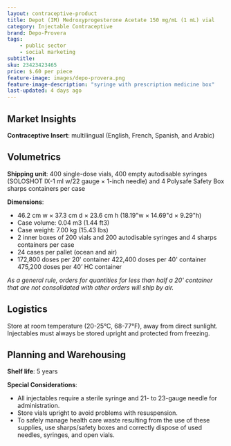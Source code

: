 ```yaml
---
layout: contraceptive-product
title: Depot (IM) Medroxyprogesterone Acetate 150 mg/mL (1 mL) vial
category: Injectable Contraceptive
brand: Depo-Provera
tags: 
    - public sector
    - social marketing
subtitle: 
sku: 23423423465
price: $.60 per piece
feature-image: images/depo-provera.png
feature-image-description: "syringe with prescription medicine box"
last-updated: 4 days ago
---
```

## Market Insights

**Contraceptive Insert**: multilingual (English, French, Spanish, and Arabic)

## Volumetrics

**Shipping unit**: 400 single-dose vials, 400 empty autodisable syringes (SOLOSHOT IX-1 ml w/22 gauge × 1-inch needle) and 4 Polysafe Safety Box sharps containers per case

**Dimensions**:

- 46.2 cm w × 37.3 cm d × 23.6 cm h (18.19"w × 14.69"d × 9.29"h)
- Case volume: 0.04 m3 (1.44 ft3)
- Case weight: 7.00 kg (15.43 lbs)
- 2 inner boxes of 200 vials and 200 autodisable syringes and 4 sharps containers per case
- 24 cases per pallet (ocean and air)
- 172,800 doses per 20' container 422,400 doses per 40' container 475,200 doses per 40’ HC container

*As a general rule, orders for quantities for less than half a 20' container that are not consolidated with other orders will ship by air.*

## Logistics

Store at room temperature (20-25°C, 68-77°F), away from direct sunlight. Injectables must always be stored upright and protected from freezing.

## Planning and Warehousing 

**Shelf life**: 5 years

**Special Considerations**:
- All injectables require a sterile syringe and 21- to 23-gauge needle for administration.
- Store vials upright to avoid problems with resuspension.
- To safely manage health care waste resulting from the use of these supplies, use sharps/safety boxes and correctly dispose of used needles, syringes, and open vials.